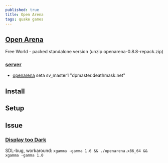 ```yaml
---
published: true
title: Open Arena
tags: quake games
---
```

> 
## [Open Arena](http://openarena.ws/download.php)

Free World - packed standalone version (unzip openarena-0.8.8-repack.zip)

### [server](http://dpmaster.deathmask.net/?game=openarena)

- [openarena](https://dpmaster.deathmask.net/?game=openarena)
seta sv_master1 "dpmaster.deathmask.net"

## Install

## Setup

## Issue
### [Display too Dark]()
SDL-bug, workaround:
`xgamma -gamma 1.6 && ./openarena.x86_64 && xgamma -gamma 1.0`
